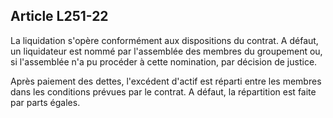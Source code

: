 Article L251-22
----
La liquidation s'opère conformément aux dispositions du contrat. A défaut, un
liquidateur est nommé par l'assemblée des membres du groupement ou, si
l'assemblée n'a pu procéder à cette nomination, par décision de justice.

Après paiement des dettes, l'excédent d'actif est réparti entre les membres dans
les conditions prévues par le contrat. A défaut, la répartition est faite par
parts égales.
